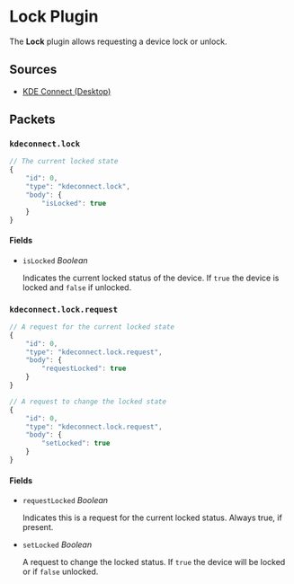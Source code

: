 # Lock Plugin

The **Lock** plugin allows requesting a device lock or unlock.

## Sources

* [KDE Connect (Desktop)](https://invent.kde.org/network/kdeconnect-kde/tree/master/plugins/lockdevice)

## Packets

### `kdeconnect.lock`

```js
// The current locked state
{
    "id": 0,
    "type": "kdeconnect.lock",
    "body": {
        "isLocked": true
    }
}
```

#### Fields

* `isLocked` *Boolean*

  Indicates the current locked status of the device. If `true` the device is
  locked and `false` if unlocked.

### `kdeconnect.lock.request`

```js
// A request for the current locked state
{
    "id": 0,
    "type": "kdeconnect.lock.request",
    "body": {
        "requestLocked": true
    }
}

// A request to change the locked state
{
    "id": 0,
    "type": "kdeconnect.lock.request",
    "body": {
        "setLocked": true
    }
}
```

#### Fields

* `requestLocked` *Boolean*

  Indicates this is a request for the current locked status. Always true, if
  present.

* `setLocked` *Boolean*

  A request to change the locked status. If `true` the device will be locked
  or if `false` unlocked.

